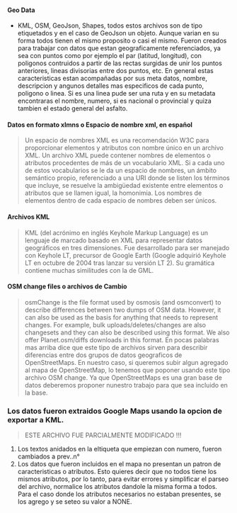 #### Geo Data 
- KML, OSM, GeoJson, Shapes, todos estos archivos son de tipo etiquetados y en el caso de GeoJson un objeto. Aunque varian en su forma todos tienen el mismo proposito o casi el mismo. Fueron creados para trabajar con datos que estan geograficamente referenciados, ya sea con puntos como por ejemplo el par (latitud, longitud), con poligonos contruidos a partir de las rectas surgidas de unir los puntos anteriores, lineas divisorias entre dos puntos, etc. En general estas caracteristicas estan acompañadas por sus meta datos, nombre, descripcion y angunos detalles mas especificos de cada punto, poligono o linea. Si es una linea pude ser una ruta y en su metadata encontraras el nombre, numero, si es nacional o provincial y quiza tambien el estado general del asfalto.


#### Datos en formato xlmns o Espacio de nombre xml, en español
>Un espacio de nombres XML es una recomendación W3C para proporcionar elementos y atributos con nombre único en un archivo XML. Un archivo XML puede contener nombres de elementos o atributos procedentes de más de un vocabulario XML. Si a cada uno de estos vocabularios se le da un espacio de nombres, un ámbito semántico propio, referenciado a una URI donde se listen los términos que incluye, se resuelve la ambigüedad existente entre elementos o atributos que se llamen igual, la homonimia. Los nombres de elementos dentro de cada espacio de nombres deben ser únicos.

#### Archivos KML
>KML (del acrónimo en inglés Keyhole Markup Language) es un lenguaje de marcado basado en XML para representar datos geográficos en tres dimensiones. Fue desarrollado para ser manejado con Keyhole LT, precursor de Google Earth (Google adquirió Keyhole LT en octubre de 2004 tras lanzar su versión LT 2). Su gramática contiene muchas similitudes con la de GML. 

#### OSM change files o archivos de Cambio
>osmChange is the file format used by osmosis (and osmconvert) to describe differences between two dumps of OSM data. However, it can also be used as the basis for anything that needs to represent changes. For example, bulk uploads/deletes/changes are also changesets and they can also be described using this format. We also offer Planet.osm/diffs downloads in this format.
> En pocas palabras mas arriba dice que este tipo de archivos sirven para describir diferencias entre dos grupos de datos geograficos de OpenStreetMaps. En nuestro caso, si queremos subir algun agregado al mapa de OpenStreetMap, lo tenemos que poponer usando este tipo archivo OSM change. Ya que OpenStreetMaps es una gran base de datos deberemos proponer nunestro trabajo para que sea incluido en la base.

### Los datos fueron extraidos Google Maps usando la opcion de exportar a KML.

> ESTE ARCHIVO FUE PARCIALMENTE MODIFICADO !!!

1) Los textos anidados en la eltiqueta <data name=""><values></values></data> que empiezan con numero, fueron cambiados a prev..n°
2) Los datos que fueron incluidos en el mapa no presentan un patron de caracteristicas o atributos. Esto quieres decir que no todos tiene los mismos atributos, por lo tanto, para evitar errores y simplificar el parseo del archivo, normalice los atributos dandole la misma forma a todos. Para el caso donde los atributos necesarios no estaban presentes, se los agrego y se seteo su valor a NONE.

